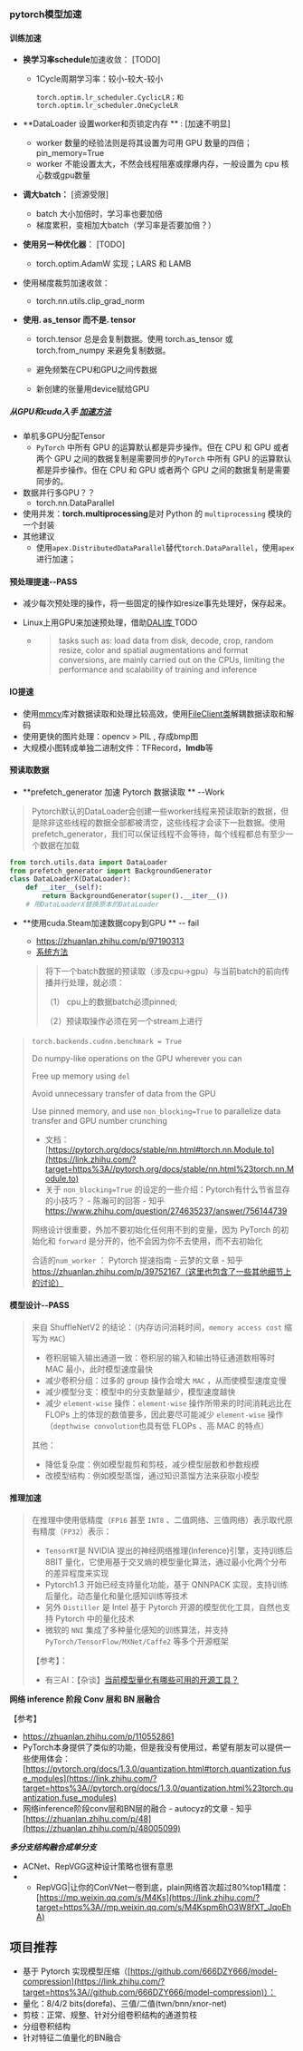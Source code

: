 ### pytorch模型加速

#### 训练加速

* **换学习率schedule**加速收敛：     [TODO]

  * 1Cycle周期学习率：较小-较大-较小 

    ```
    torch.optim.lr_scheduler.CyclicLR；和torch.optim.lr_scheduler.OneCycleLR
    ```

* **DataLoader 设置worker和页锁定内存 ** :   [加速不明显]

  * worker 数量的经验法则是将其设置为可用 GPU 数量的四倍；pin_memory=True
  * worker 不能设置太大，不然会线程阻塞或撑爆内存，一般设置为 cpu 核心数或gpu数量

* **调大batch：**      [资源受限]

  * batch 大小加倍时，学习率也要加倍
  * 梯度累积，变相加大batch（学习率是否要加倍？）

  

* **使用另一种优化器**：  [TODO]

  * torch.optim.AdamW 实现；LARS 和 LAMB

* 使用梯度裁剪加速收敛：

  * torch.nn.utils.clip_grad_norm

* **使用. as_tensor 而不是. tensor**

  - torch.tensor 总是会复制数据。使用 torch.as_tensor 或 torch.from_numpy 来避免复制数据。
  - 避免频繁在CPU和GPU之间传数据

  - 新创建的张量用device赋给GPU

  

##### 从GPU和cuda入手 [加速方法](https://www.zhihu.com/question/356829360/answer/903015862)

- 单机多GPU分配Tensor
  - `PyTorch` 中所有 GPU 的运算默认都是异步操作。但在 CPU 和 GPU 或者两个 GPU 之间的数据复制是需要同步的`PyTorch` 中所有 GPU 的运算默认都是异步操作。但在 CPU 和 GPU 或者两个 GPU 之间的数据复制是需要同步的。
- 数据并行多GPU？？
  - torch.nn.DataParallel
- 使用并发：**torch.multiprocessing**是对 Python 的 `multiprocessing` 模块的一个封装
- 其他建议
  - 使用`apex.DistributedDataParallel`替代`torch.DataParallel`，使用`apex`进行加速；



#### 预处理提速--PASS

- 减少每次预处理的操作，将一些固定的操作如resize事先处理好，保存起来。

- Linux上用GPU来加速预处理，借助[DALI库 ](https://docs.nvidia.com/deeplearning/dali/user-guide/docs/examples/getting%20started.html)  TODO

  - > tasks such as: load data from disk, decode, crop, random resize, color and spatial augmentations and format conversions, are mainly carried out on the CPUs, limiting the performance and scalability of training and inference

#### IO提速

- 使用[mmcv](https://github.com/open-mmlab/mmcv)库对数据读取和处理比较高效，使用[FileClient类](https://zhuanlan.zhihu.com/p/339190576)解耦数据读取和解码
- 使用更快的图片处理：opencv > PIL , 存成bmp图
- 大规模小图转成单独二进制文件：TFRecord，**lmdb**等

#### 预读取数据 

- **prefetch_generator 加速 Pytorch 数据读取 ** --Work

> Pytorch默认的DataLoader会创建一些worker线程来预读取新的数据，但是除非这些线程的数据全部都被清空，这些线程才会读下一批数据。使用prefetch_generator，我们可以保证线程不会等待，每个线程都总有至少一个数据在加载

```python
from torch.utils.data import DataLoader
from prefetch_generator import BackgroundGenerator
class DataLoaderX(DataLoader):
    def __iter__(self):
        return BackgroundGenerator(super().__iter__())
    # 用DataLoaderX替换原本的DataLoader
```

- **使用cuda.Steam加速数据copy到GPU ** -- fail

  - https://zhuanlan.zhihu.com/p/97190313 
  - [系统方法](http://www.go2live.cn/nocate/%E7%BB%99%E8%AE%AD%E7%BB%83%E8%B8%A9%E8%B8%A9%E6%B2%B9%E9%97%A8-pytorch%E5%8A%A0%E9%80%9F%E6%95%B0%E6%8D%AE%E8%AF%BB%E5%8F%96.html)

  > 将下一个batch数据的预读取（涉及cpu->gpu）与当前batch的前向传播并行处理，就必须：
  >
  > （1） cpu上的数据batch必须pinned;
  >
  > （2）预读取操作必须在另一个stream上进行



#### 

> ```
> torch.backends.cudnn.benchmark = True
> ```
>
> Do numpy-like operations on the GPU wherever you can
>
> Free up memory using `del` 
>
> Avoid unnecessary transfer of data from the GPU
>
> Use pinned memory, and use `non_blocking=True` to parallelize data transfer and GPU number crunching
>
> - 文档：[https://pytorch.org/docs/stable/nn.html#torch.nn.Module.to](https://link.zhihu.com/?target=https%3A//pytorch.org/docs/stable/nn.html%23torch.nn.Module.to)
> - 关于 `non_blocking=True` 的设定的一些介绍：Pytorch有什么节省显存的小技巧？ - 陈瀚可的回答 - 知乎 https://www.zhihu.com/question/274635237/answer/756144739
>
> 网络设计很重要，外加不要初始化任何用不到的变量，因为 PyTorch 的初始化和 `forward` 是分开的，他不会因为你不去使用，而不去初始化
>
> 合适的`num_worker` ： Pytorch 提速指南 - 云梦的文章 - 知乎 https://zhuanlan.zhihu.com/p/39752167（这里也包含了一些其他细节上的讨论）

#### 模型设计--PASS

> 来自 ShuffleNetV2 的结论：（内存访问消耗时间，`memory access cost` 缩写为 `MAC`）
>
> - 卷积层输入输出通道一致：卷积层的输入和输出特征通道数相等时 MAC 最小，此时模型速度最快
> - 减少卷积分组：过多的 group 操作会增大 `MAC` ，从而使模型速度变慢
> - 减少模型分支：模型中的分支数量越少，模型速度越快
> - 减少 `element-wise` 操作：`element-wise` 操作所带来的时间消耗远比在 FLOPs 上的体现的数值要多，因此要尽可能减少 `element-wise` 操作（`depthwise convolution`也具有低 FLOPs 、高 MAC 的特点）
>
> 其他：
>
> - 降低复杂度：例如模型裁剪和剪枝，减少模型层数和参数规模
> - 改模型结构：例如模型蒸馏，通过知识蒸馏方法来获取小模型







#### 推理加速

> 在推理中使用低精度（`FP16` 甚至 `INT8` 、二值网络、三值网络）表示取代原有精度（`FP32`）表示：
>
> - `TensorRT`是 NVIDIA 提出的神经网络推理(Inference)引擎，支持训练后 8BIT 量化，它使用基于交叉熵的模型量化算法，通过最小化两个分布的差异程度来实现
> - Pytorch1.3 开始已经支持量化功能，基于 QNNPACK 实现，支持训练后量化，动态量化和量化感知训练等技术
> - 另外 `Distiller` 是 Intel 基于 Pytorch 开源的模型优化工具，自然也支持 Pytorch 中的量化技术
> - 微软的 `NNI` 集成了多种量化感知的训练算法，并支持 `PyTorch/TensorFlow/MXNet/Caffe2` 等多个开源框架
>
> 【参考】：
>
> - 有三AI：【杂谈】[当前模型量化有哪些可用的开源工具？]([https://mp.weixin.qq.com/s?__biz=MzA3NDIyMjM1NA==&mid=2649037243&idx=1&sn=db2dc420c4d086fc99c7d8aada767484&chksm=8712a7c6b0652ed020872a97ea426aca1b06adf7571af3da6dac8ce991fd61001245e9bf6e9b&mpshare=1&scene=1&srcid=&sharer_sharetime=1576667804820&sharer_shareid=1d0dbdb37c6b95413d1d4fe7d61ed8f1&exportkey=A6g%2Fj50pMJYVXsedNyDVh9k%3D&pass_ticket=winxjBrzw0kHErbSri5yXS88yBx1a%2BAL9KKTG6Zt1MMS%2FeI2hpx%2BmeaLsrahnlOS#rd](https://link.zhihu.com/?target=https%3A//mp.weixin.qq.com/s%3F__biz%3DMzA3NDIyMjM1NA%3D%3D%26mid%3D2649037243%26idx%3D1%26sn%3Ddb2dc420c4d086fc99c7d8aada767484%26chksm%3D8712a7c6b0652ed020872a97ea426aca1b06adf7571af3da6dac8ce991fd61001245e9bf6e9b%26mpshare%3D1%26scene%3D1%26srcid%3D%26sharer_sharetime%3D1576667804820%26sharer_shareid%3D1d0dbdb37c6b95413d1d4fe7d61ed8f1%26exportkey%3DA6g%2Fj50pMJYVXsedNyDVh9k%3D%26pass_ticket%3DwinxjBrzw0kHErbSri5yXS88yBx1a%2BAL9KKTG6Zt1MMS%2FeI2hpx%2BmeaLsrahnlOS%23rd))





**网络 inference 阶段 Conv 层和 BN 层融合**

【参考】

- https://zhuanlan.zhihu.com/p/110552861
- PyTorch本身提供了类似的功能，但是我没有使用过，希望有朋友可以提供一些使用体会：[https://pytorch.org/docs/1.3.0/quantization.html#torch.quantization.fuse_modules](https://link.zhihu.com/?target=https%3A//pytorch.org/docs/1.3.0/quantization.html%23torch.quantization.fuse_modules)
- 网络inference阶段conv层和BN层的融合 - autocyz的文章 - 知乎 [https://zhuanlan.zhihu.com/p/48](https://zhuanlan.zhihu.com/p/48005099)

***多分支结构融合成单分支***

- ACNet、RepVGG这种设计策略也很有意思
- - RepVGG|让你的ConVNet一卷到底，plain网络首次超过80%top1精度：[https://mp.weixin.qq.com/s/M4Ks](https://link.zhihu.com/?target=https%3A//mp.weixin.qq.com/s/M4Kspm6hO3W8fXT_JqoEhA)

## **项目推荐**

- 基于 Pytorch 实现模型压缩（[https://github.com/666DZY666/model-compression](https://link.zhihu.com/?target=https%3A//github.com/666DZY666/model-compression)）：
- 量化：8/4/2 bits(dorefa)、三值/二值(twn/bnn/xnor-net)
- 剪枝：正常、规整、针对分组卷积结构的通道剪枝
- 分组卷积结构
- 针对特征二值量化的BN融合

